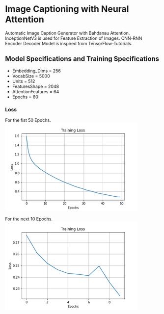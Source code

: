# Image Captioning with Neural Attention

Automatic Image Caption Generator with Bahdanau Attention.
InceptionNetV3 is used for Feature Extraction of Images.
CNN-RNN Encoder Decoder Model is inspired from TensorFlow-Tutorials.


## Model Specifications and Training Specifications
* Embedding_Dims = 256
* VocabSize = 5000
* Units = 512
* FeaturesShape = 2048
* AttentionFeatures = 64
* Epochs = 60

### Loss
For the fist 50 Epochs.
<img src='Plots/Loss-1.png'>

For the next 10 Epochs.
<img src='Plots/Loss-2.png'>
